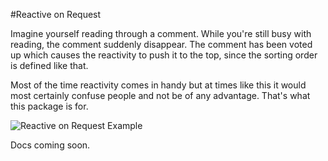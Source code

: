 #Reactive on Request

Imagine yourself reading through a comment. While you're still busy with reading,
the comment suddenly disappear. The comment has been voted up which causes the
reactivity to push it to the top, since the sorting order is defined like that.

Most of the time reactivity comes in handy but at times like this it would
most certainly confuse people and not be of any advantage. That's what this
package is for.

![Reactive on Request Example](http://i.gyazo.com/d7b86dfc3f923c5309fd0d940d8516c9.png)

Docs coming soon.
